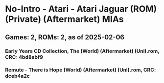 # No-Intro - Atari - Atari Jaguar (ROM) (Private) (Aftermarket) MIAs
## Games: 2, ROMs: 2, as of 2025-02-06
### Early Years CD Collection, The (World) (Aftermarket) (Unl).rom, CRC: 4bd8abf9
### Remute - There is Hope (World) (Aftermarket) (Unl).rom, CRC: dceb4a2c
